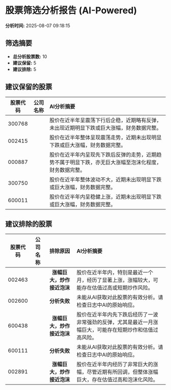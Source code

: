 # 股票筛选分析报告 (AI-Powered)

**分析时间:** 2025-08-07 09:18:15

## 筛选摘要

- **总分析股票数:** 10
- **建议保留:** 5
- **建议排除:** 5

## 建议保留的股票

| 股票代码 | 公司名称 | AI分析摘要 |
|:---:|:---:|:---|
| 300768 |  | 股价在近半年呈震荡下行后企稳，近期略有反弹，未出现近期明显下跌或巨大涨幅，财务数据完整。 |
| 002415 |  | 股价在近半年整体呈现震荡走势，近期未出现明显下跌或巨大涨幅，财务数据完整。 |
| 000887 |  | 股价在近半年内呈现先下跌后反弹的走势，近期趋势不属于明显下跌，亦无巨大涨幅至泡沫化程度，财务数据完整。 |
| 300750 |  | 股价在近半年整体波动不大，近期未出现明显下跌或巨大涨幅，财务数据完整。 |
| 600011 |  | 股价在近半年内呈稳健上涨，近期未出现明显下跌或巨大涨幅，财务数据完整。 |

## 建议排除的股票

| 股票代码 | 公司名称 | 排除原因 | AI分析摘要 |
|:---:|:---:|:---:|:---|
| 002463 |  | **涨幅巨大，炒作接近泡沫** | 股价在近半年内，特别是最近一个月，经历了显著上涨，涨幅较大，可能存在估值过高或短期炒作风险。 |
| 002600 |  | **分析失败** | 未能从AI获取对此股票的有效分析。请检查日志中AI的原始响应。 |
| 600438 |  | **涨幅巨大，炒作接近泡沫** | 股价在近半年内先下跌后经历了一波非常强劲的反弹，尤其是最近一月涨幅巨大，可能存在短期炒作和估值过高风险。 |
| 600111 |  | **分析失败** | 未能从AI获取对此股票的有效分析。请检查日志中AI的原始响应。 |
| 002891 |  | **涨幅巨大，炒作接近泡沫** | 股价在近半年内经历了非常巨大的涨幅，尽管近期有所回调，但整体涨幅巨大，存在估值过高和泡沫化风险。 |
